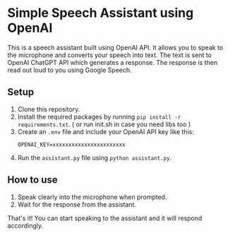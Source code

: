 # Simple Speech Assistant using OpenAI

This is a speech assistant built using OpenAI API. It allows you to speak to the microphone and converts your speech into text. The text is sent to OpenAI ChatGPT API which generates a response. The response is then read out loud to you using Google Speech.

## Setup

1. Clone this repository.
2. Install the required packages by running `pip install -r requirements.txt`. ( or run init.sh in case you need libs too )
3. Create an `.env` file and include your OpenAI API key like this:
    ```
    OPENAI_KEY=xxxxxxxxxxxxxxxxxxxxxxx
    ```
4. Run the `assistant.py` file using `python assistant.py`.

## How to use

1. Speak clearly into the microphone when prompted.
2. Wait for the response from the assistant.

That's it! You can start speaking to the assistant and it will respond accordingly.
